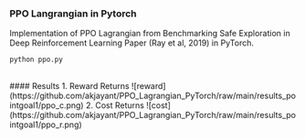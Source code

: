 ### PPO Langrangian in Pytorch 
<p>Implementation of PPO Lagrangian from Benchmarking Safe Exploration in Deep Reinforcement Learning  Paper (Ray et al, 2019) in PyTorch.</p>

```
python ppo.py
```
<br>
#### Results
1. Reward Returns
![reward](https://github.com/akjayant/PPO_Lagrangian_PyTorch/raw/main/results_pointgoal1/ppo_c.png)
2. Cost Returns
![cost](https://github.com/akjayant/PPO_Lagrangian_PyTorch/raw/main/results_pointgoal1/ppo_r.png)

